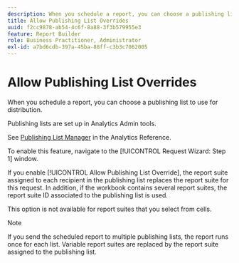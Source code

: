 ```yaml
---
description: When you schedule a report, you can choose a publishing list to use for distribution.
title: Allow Publishing List Overrides
uuid: f2cc9878-ab54-4c6f-8a88-3f3b579955e3
feature: Report Builder
role: Business Practitioner, Administrator
exl-id: a7bd6cdb-397a-45ba-88ff-c3b3c7062005
---
```

# Allow Publishing List Overrides

When you schedule a report, you can choose a publishing list to use for distribution.

Publishing lists are set up in Analytics Admin tools.

See [Publishing List Manager](https://docs.adobe.com/content/help/en/analytics/admin/admin-tools/publishing-list.html) in the Analytics Reference.

To enable this feature, navigate to the [!UICONTROL Request Wizard: Step 1] window.

If you enable [!UICONTROL Allow Publishing List Override], the report suite assigned to each recipient in the publishing list replaces the report suite for this request. In addition, if the workbook contains several report suites, the report suite ID associated to the publishing list is used.

This option is not available for report suites that you select from cells.

>[!NOTE]
>
>If you send the scheduled report to multiple publishing lists, the report runs once for each list. Variable report suites are replaced by the report suite assigned to the publishing list.
